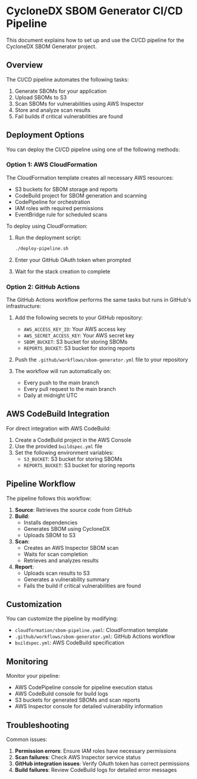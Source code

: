 # CycloneDX SBOM Generator CI/CD Pipeline

This document explains how to set up and use the CI/CD pipeline for the CycloneDX SBOM Generator project.

## Overview

The CI/CD pipeline automates the following tasks:

1. Generate SBOMs for your application
2. Upload SBOMs to S3
3. Scan SBOMs for vulnerabilities using AWS Inspector
4. Store and analyze scan results
5. Fail builds if critical vulnerabilities are found

## Deployment Options

You can deploy the CI/CD pipeline using one of the following methods:

### Option 1: AWS CloudFormation

The CloudFormation template creates all necessary AWS resources:

- S3 buckets for SBOM storage and reports
- CodeBuild project for SBOM generation and scanning
- CodePipeline for orchestration
- IAM roles with required permissions
- EventBridge rule for scheduled scans

To deploy using CloudFormation:

1. Run the deployment script:
   ```bash
   ./deploy-pipeline.sh
   ```

2. Enter your GitHub OAuth token when prompted

3. Wait for the stack creation to complete

### Option 2: GitHub Actions

The GitHub Actions workflow performs the same tasks but runs in GitHub's infrastructure:

1. Add the following secrets to your GitHub repository:
   - `AWS_ACCESS_KEY_ID`: Your AWS access key
   - `AWS_SECRET_ACCESS_KEY`: Your AWS secret key
   - `SBOM_BUCKET`: S3 bucket for storing SBOMs
   - `REPORTS_BUCKET`: S3 bucket for storing reports

2. Push the `.github/workflows/sbom-generator.yml` file to your repository

3. The workflow will run automatically on:
   - Every push to the main branch
   - Every pull request to the main branch
   - Daily at midnight UTC

## AWS CodeBuild Integration

For direct integration with AWS CodeBuild:

1. Create a CodeBuild project in the AWS Console
2. Use the provided `buildspec.yml` file
3. Set the following environment variables:
   - `S3_BUCKET`: S3 bucket for storing SBOMs
   - `REPORTS_BUCKET`: S3 bucket for storing reports

## Pipeline Workflow

The pipeline follows this workflow:

1. **Source**: Retrieves the source code from GitHub
2. **Build**: 
   - Installs dependencies
   - Generates SBOM using CycloneDX
   - Uploads SBOM to S3
3. **Scan**:
   - Creates an AWS Inspector SBOM scan
   - Waits for scan completion
   - Retrieves and analyzes results
4. **Report**:
   - Uploads scan results to S3
   - Generates a vulnerability summary
   - Fails the build if critical vulnerabilities are found

## Customization

You can customize the pipeline by modifying:

- `cloudformation/sbom-pipeline.yaml`: CloudFormation template
- `.github/workflows/sbom-generator.yml`: GitHub Actions workflow
- `buildspec.yml`: AWS CodeBuild specification

## Monitoring

Monitor your pipeline:

- AWS CodePipeline console for pipeline execution status
- AWS CodeBuild console for build logs
- S3 buckets for generated SBOMs and scan reports
- AWS Inspector console for detailed vulnerability information

## Troubleshooting

Common issues:

1. **Permission errors**: Ensure IAM roles have necessary permissions
2. **Scan failures**: Check AWS Inspector service status
3. **GitHub integration issues**: Verify OAuth token has correct permissions
4. **Build failures**: Review CodeBuild logs for detailed error messages
